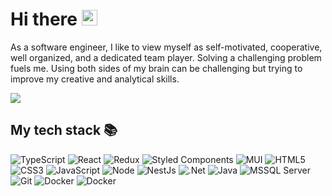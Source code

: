 <h1> Hi there <img src="https://media.giphy.com/media/hvRJCLFzcasrR4ia7z/giphy.gif" width="25px" height="25px"></h1>

<p>As a software engineer, I like to view myself as self-motivated, cooperative, well organized, and a dedicated team player. Solving a challenging problem fuels me. Using both sides of my brain can be challenging but trying to improve my creative and analytical skills.</p>

![](https://visitor-badge.glitch.me/badge?page_id=Jaeyoung-Kim-Dev.Jaeyoung-Kim-Dev)


<h2> My tech stack 📚 </h2>

![TypeScript](https://img.shields.io/badge/-TypeScript-007ACC?style=for-the-badge&logo=typescript&logoColor=white)
![React](https://img.shields.io/badge/-React-222222?style=for-the-badge&logo=react)
![Redux](https://img.shields.io/badge/-Redux-764ABC?style=for-the-badge&logo=redux&logoColor=white)
![Styled Components](https://img.shields.io/badge/-Styled_Components-db7092?style=for-the-badge&logo=styled-components&logoColor=white)
![MUI](https://img.shields.io/badge/-MUI-F05032?style=for-the-badge&logo=mui&logoColor=ffffff)
![HTML5](https://img.shields.io/badge/-HTML5-F05032?style=for-the-badge&logo=html5&logoColor=ffffff)
![CSS3](https://img.shields.io/badge/-CSS3-007ACC?style=for-the-badge&logo=css3)
![JavaScript](https://img.shields.io/badge/-JavaScript-%23F7DF1C?style=for-the-badge&logo=javascript&logoColor=FFF&color=%23FFCE5A)
![Node](https://img.shields.io/badge/-Nodejs-43853d?style=for-the-badge&logo=Node.js&logoColor=white)
![NestJs](https://img.shields.io/badge/-NestJs-ea2845?style=for-the-badge&logo=nestjs&logoColor=white)
![.Net](https://img.shields.io/badge/-.net-ea2845?style=for-the-badge&logo=.net&logoColor=white)
![Java](https://img.shields.io/badge/-java-db7092?style=for-the-badge&logo=java&logoColor=white)
![MSSQL Server](https://img.shields.io/badge/-MS_SQL_Server-F05032?style=for-the-badge&logo=microsoftsqlserver&logoColor=ffffff)
![Git](https://img.shields.io/badge/-Git-F05032?style=for-the-badge&logo=git&logoColor=ffffff)
![Docker](https://img.shields.io/badge/-Docker-46a2f1?style=for-the-badge&logo=docker&logoColor=ffffff)
![Docker](https://img.shields.io/badge/-Figma-46a2f1?style=for-the-badge&logo=figma&logoColor=ffffff)
